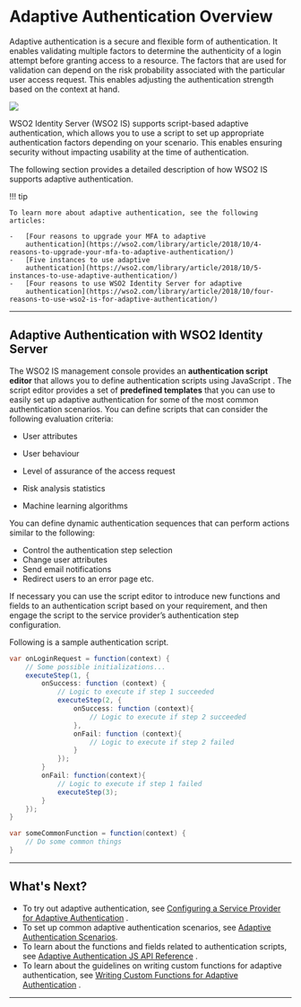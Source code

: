# Adaptive Authentication Overview

Adaptive authentication is a secure and flexible form of authentication.
It enables validating multiple factors to determine the authenticity of
a login attempt before granting access to a resource. The factors that
are used for validation can depend on the risk probability associated
with the particular user access request. This enables adjusting the
authentication strength based on the context at hand.

![](../assets/img/tutorials/adaptive-authentication-overview-diagram.png)

WSO2 Identity Server (WSO2 IS) supports script-based adaptive
authentication, which allows you to use a script to set up appropriate
authentication factors depending on your scenario. This enables ensuring
security without impacting usability at the time of authentication.

The following section provides a detailed description of how WSO2 IS
supports adaptive authentication.

!!! tip
    
    To learn more about adaptive authentication, see the following articles:
    
    -   [Four reasons to upgrade your MFA to adaptive
        authentication](https://wso2.com/library/article/2018/10/4-reasons-to-upgrade-your-mfa-to-adaptive-authentication/)
    -   [Five instances to use adaptive
        authentication](https://wso2.com/library/article/2018/10/5-instances-to-use-adaptive-authentication/)
    -   [Four reasons to use WSO2 Identity Server for adaptive
        authentication](https://wso2.com/library/article/2018/10/four-reasons-to-use-wso2-is-for-adaptive-authentication/)
    
---
## Adaptive Authentication with WSO2 Identity Server

The WSO2 IS management console provides an **authentication script
editor** that allows you to define authentication scripts using
JavaScript . The script editor provides a set of **predefined
templates** that you can use to easily set up adaptive
authentication for some of the most common authentication scenarios. You
can define scripts that can consider the following evaluation criteria:

-   User attributes

-   User behaviour

-   Level of assurance of the access request

-   Risk analysis statistics

-   Machine learning algorithms

You can define dynamic authentication sequences that can perform actions
similar to the following:

-   Control the authentication step selection
-   Change user attributes
-   Send email notifications
-   Redirect users to an error page etc.

If necessary you can use the script editor to introduce new functions
and fields to an authentication script based on your requirement, and
then engage the script to the service provider’s authentication step
configuration.

Following is a sample authentication script.

``` java
var onLoginRequest = function(context) {
    // Some possible initializations...
    executeStep(1, {
        onSuccess: function (context) {
            // Logic to execute if step 1 succeeded
            executeStep(2, {
                onSuccess: function (context){
                    // Logic to execute if step 2 succeeded
                },
                onFail: function (context){
                    // Logic to execute if step 2 failed
                }
            });
        }
        onFail: function(context){
            // Logic to execute if step 1 failed
            executeStep(3);
        }
    });
}

var someCommonFunction = function(context) {
    // Do some common things
}
```

---
## What's Next?

-   To try out adaptive authentication, see [Configuring a Service
    Provider for Adaptive
    Authentication](Configuring_a_Service_Provider_for_Adaptive_Authentication)
    .
-   To set up common adaptive authentication scenarios, see [Adaptive
    Authentication Scenarios](Adaptive_Authentication_Scenarios).
-   To learn about the functions and fields related to authentication
    scripts, see [Adaptive Authentication JS API
    Reference](https://docs.wso2.com/display/IS570/Adaptive+Authentication+JS+API+Reference)
    .
-   To learn about the guidelines on writing custom functions for
    adaptive authentication, see [Writing Custom Functions for Adaptive
    Authentication](https://docs.wso2.com/display/IS570/Writing+Custom+Functions+for+Adaptive+Authentication)
    .

---
